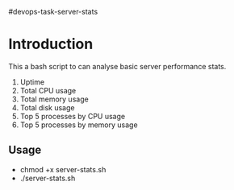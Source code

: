 #devops-task-server-stats
# Introduction 
This a bash script to can analyse basic server performance stats. 

1. Uptime
2. Total CPU usage
3. Total memory usage 
4. Total disk usage 
5. Top 5 processes by CPU usage
6. Top 5 processes by memory usage

## Usage
- chmod +x server-stats.sh
- ./server-stats.sh
